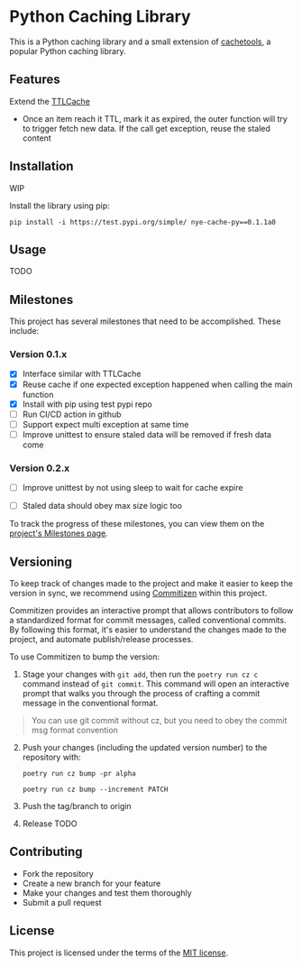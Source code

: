 # Python Caching Library

This is a Python caching library and a small extension of [cachetools](https://github.com/tkem/cachetools), a popular Python caching library.

## Features

Extend the [TTLCache](https://cachetools.readthedocs.io/en/latest/index.html?highlight=cache#cachetools.TTLCache)

* Once an item reach it TTL, mark it as expired, the outer function will try to trigger fetch new data. If the call get exception, reuse the staled content

## Installation

WIP

Install the library using pip:

```
pip install -i https://test.pypi.org/simple/ nye-cache-py==0.1.1a0
```

## Usage

TODO


## Milestones

This project has several milestones that need to be accomplished. These include:


### Version 0.1.x

- [x] Interface similar with TTLCache
- [X] Reuse cache if one expected exception happened when calling the main function
- [x] Install with pip using test pypi repo
- [ ] Run CI/CD action in github
- [ ] Support expect multi exception at same time
- [ ] Improve unittest to ensure staled data will be removed if fresh data come

###  Version 0.2.x

- [ ] Improve unittest by not using sleep to wait for cache expire
- [ ] Staled data should obey max size logic too


To track the progress of these milestones, you can view them on the [project's Milestones page](https://github.com/AndyHoang/nye_cache_py/milestones).

## Versioning

To keep track of changes made to the project and make it easier to keep the version in sync, we recommend using [Commitizen](https://commitizen-tools.github.io/commitizen/) within this project.

Commitizen provides an interactive prompt that allows contributors to follow a standardized format for commit messages, called conventional commits. By following this format, it's easier to understand the changes made to the project, and automate publish/release processes.

To use Commitizen to bump the version:

1. Stage your changes with `git add`, then run the `poetry run cz c` command instead of `git commit`. This command will open an interactive prompt that walks you through the process of crafting a commit message in the conventional format.
> You can use git commit without cz, but you need to obey the commit msg format convention

2. Push your changes (including the updated version number) to the repository with:

   ```
   poetry run cz bump -pr alpha
   ```

   ```
   poetry run cz bump --increment PATCH
   ```
3. Push the tag/branch to origin

4. Release
    TODO

## Contributing

- Fork the repository
- Create a new branch for your feature
- Make your changes and test them thoroughly
- Submit a pull request

## License

This project is licensed under the terms of the [MIT license](https://opensource.org/licenses/MIT).
